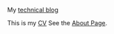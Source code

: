 
My [technical blog](./blogs/blog_main.md)



This is my [CV](./resources/CV-Kailin_Huang_2019_Feb_Photo.pdf)
See the [About Page](./about.md).
